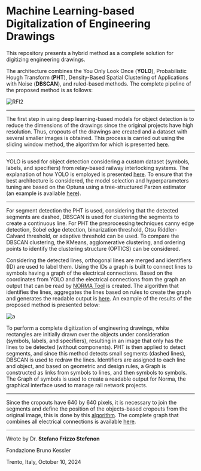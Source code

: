 # Machine Learning-based Digitalization of Engineering Drawings

This repository presents a hybrid method as a complete solution for digitizing engineering drawings.

The architecture combines the You Only Look Once (**YOLO**), Probabilistic Hough Transform (**PHT**), Density-Based Spatial Clustering of Applications with Noise (**DBSCAN**), and ruled-based methods. The complete pipeline of the proposed method is as follows:

![RFI2](https://github.com/user-attachments/assets/0f2f44c1-3075-4fee-974e-97aedeb7e8f8)

---

The first step in using deep learning-based models for object detection is to reduce the dimensions of the drawings since the original projects have high resolution. Thus, cropouts of the drawings are created and a dataset with several smaller images is obtained. This process is carried out using the sliding window method, the algorithm for which is presented [here](https://github.com/SFStefenon/Digital_ED/blob/main/Sliding%20Window/Sliding%20Window%20Compute.py).

---

YOLO is used for object detection considering a custom dataset (symbols, labels, and specifiers) from relay-based railway interlocking systems. The explanation of how YOLO is employed is presented [here](https://github.com/SFStefenon/Digital_ED/tree/main/YOLO). To ensure that the best architecture is considered, the model selection and hyperparameters tuning are based on the Optuna using a tree-structured Parzen estimator (an example is available [here](https://github.com/SFStefenon/Digital_ED/blob/main/Optuna/yolov8-optuna-sd2.py)). 

---

For segment detection the PHT is used, considering that the detected segments are dashed, DBSCAN is used for clustering the segments to create a continuous line.
For PHT the preprocessing techniques canny edge detection, Sobel edge detection, binarization threshold, Otsu Riddler-Calvard threshold, or adaptive threshold can be used.
To compare the DBSCAN clustering, the KMeans, agglomerative clustering, and ordering points to identify the clustering structure (OPTICS) can be considered.

Considering the detected lines, orthogonal lines are merged and identifiers (ID) are used to label them. Using the IDs a graph is built to connect lines to symbols having a graph of the electrical connections. Based on the coordinates from YOLO and the electrical connections from the graph an output that can be read by [NORMA Tool](https://doi.org/10.1007/978-3-030-99524-9_7) is created. The algorithm that identifies the lines, aggregates the lines based on rules to create the graph and generates the readable output is [here](https://github.com/SFStefenon/Digital_ED/blob/main/PHT-DBSCAN/Line_Detection_Graph_Readable_Ouput.py). An example of the results of the proposed method is presented below:

![a](https://github.com/user-attachments/assets/ef58c561-96ca-44be-8b06-791539d81da4)

To perform a complete digitization of engineering drawings, white rectangles are initially drawn over the objects under consideration (symbols, labels, and specifiers), resulting in an image that only has the lines to be detected (without components). PHT is then applied to detect segments, and since this method detects small segments (dashed lines), DBSCAN is used to redraw the lines. Identifiers are assigned to each line and object, and based on geometric and design rules, a Graph is constructed as links from symbols to lines, and then symbols to symbols. The Graph of symbols is used to create a readable output for Norma, the graphical interface used to manage rail network projects.

---

Since the cropouts have 640 by 640 pixels, it is necessary to join the segments and define the position of the objects-based cropouts from the original image, this is done by this [algorithm](https://github.com/SFStefenon/Digital_ED/blob/main/Graph/Load_Complete_Graph_Full_Image_Annotations_and_Segments.py). The complete graph that combines all electrical connections is available [here](https://github.com/SFStefenon/Digital_ED/blob/main/Graph/Create_Complete_Graph_Full_Image_to_Save_Annotations_and_Segments.py).  


---

Wrote by Dr. **Stefano Frizzo Stefenon**

Fondazione Bruno Kessler

Trento, Italy, October 10, 2024
